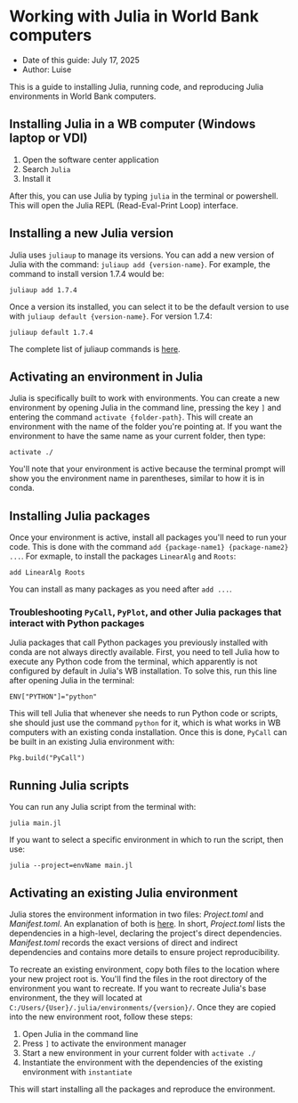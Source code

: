 # Working with Julia in World Bank computers

- Date of this guide: July 17, 2025
- Author: Luise

This is a guide to installing Julia, running code, and reproducing Julia environments in World Bank computers.

## Installing Julia in a WB computer (Windows laptop or VDI)

1. Open the software center application
1. Search `Julia`
1. Install it

After this, you can use Julia by typing `julia` in the terminal or powershell. This will open the Julia REPL (Read-Eval-Print Loop) interface.

## Installing a new Julia version

Julia uses `juliaup` to manage its versions. You can add a new version of Julia with the command: `juliaup add {version-name}`. For example, the command to install version 1.7.4 would be:

```{shell}
juliaup add 1.7.4
```

Once a version its installed, you can select it to be the default version to use with `juliaup default {version-name}`. For version 1.7.4:

```{shell}
juliaup default 1.7.4
```

The complete list of juliaup commands is [here](https://github.com/JuliaLang/juliaup).

## Activating an environment in Julia

Julia is specifically built to work with environments. You can create a new environment by opening Julia in the command line, pressing the key `]` and entering the command `activate {folder-path}`. This will create an environment with the name of the folder you're pointing at. If you want the environment to have the same name as your current folder, then type:

```{julia}
activate ./
```

You'll note that your environment is active because the terminal prompt will show you the environment name in parentheses, similar to how it is in conda.

## Installing Julia packages

Once your environment is active, install all packages you'll need to run your code. This is done with the command `add {package-name1} {package-name2} ...`. For exmaple, to install the packages `LinearAlg` and `Roots`:

```{julia}
add LinearAlg Roots
```

You can install as many packages as you need after `add ...`.

### Troubleshooting `PyCall`, `PyPlot`, and other Julia packages that interact with Python packages

Julia packages that call Python packages you previously installed with conda are not always directly available. First, you need to tell Julia how to execute any Python code from the terminal, which apparently is not configured by default in Julia's WB installation. To solve this, run this line after opening Julia in the terminal:

```{julia}
ENV["PYTHON"]="python"
```

This will tell Julia that whenever she needs to run Python code or scripts, she should just use the command `python` for it, which is what works in WB computers with an existing conda installation. Once this is done, `PyCall` can be built in an existing Julia environment with:

```{julia}
Pkg.build("PyCall")
```

## Running Julia scripts

You can run any Julia script from the terminal with:

```{julia}
julia main.jl
```

If you want to select a specific environment in which to run the script, then use:

```{julia}
julia --project=envName main.jl
```

## Activating an existing Julia environment

Julia stores the environment information in two files: *Project.toml* and *Manifest.toml*. An explanation of both is [here](https://julialang.github.io/Pkg.jl/v1/toml-files/). In short, *Project.toml* lists the dependencies in a high-level, declaring the project's direct dependencies. *Manifest.toml* records the exact versions of direct and indirect dependencies and contains more details to ensure project reproducibility.

To recreate an existing environment, copy both files to the location where your new project root is. You'll find the files in the root directory of the environment you want to recreate. If you want to recreate Julia's base environment, the they will located at `C:/Users/{User}/.julia/environments/{version}/`. Once they are copied into the new environment root, follow these steps:

1. Open Julia in the command line
1. Press `]` to activate the environment manager
1. Start a new environment in your current folder with `activate ./`
1. Instantiate the environment with the dependencies of the existing environment with `instantiate`

This will start installing all the packages and reproduce the environment.
